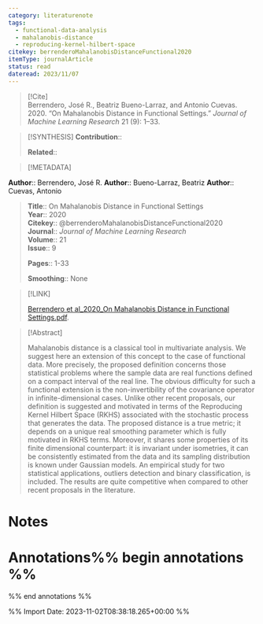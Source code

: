 ```yaml
---
category: literaturenote
tags:
  - functional-data-analysis
  - mahalanobis-distance
  - reproducing-kernel-hilbert-space
citekey: berrenderoMahalanobisDistanceFunctional2020
itemType: journalArticle
status: read
dateread: 2023/11/07
---
```


> [!Cite]  
> Berrendero, José R., Beatriz Bueno-Larraz, and Antonio Cuevas. 2020. “On Mahalanobis Distance in Functional Settings.” _Journal of Machine Learning Research_ 21 (9): 1–33.

> [!SYNTHESIS] 
>**Contribution**::
>
>**Related**:: 
>

> [!METADATA]  
>
**Author**:: Berrendero, José R.
**Author**:: Bueno-Larraz, Beatriz
**Author**:: Cuevas, Antonio<br>
> **Title**:: On Mahalanobis Distance in Functional Settings    
> **Year**:: 2020     
> **Citekey**:: @berrenderoMahalanobisDistanceFunctional2020    
>**Journal**:: *Journal of Machine Learning Research*    
>**Volume**:: 21    
>**Issue**:: 9     
>    
>    
>     
> **Pages**:: 1-33    
>    
> **Smoothing**:: None

> [!LINK] 
>
> [Berrendero et al_2020_On Mahalanobis Distance in Functional Settings.pdf](file:///Users/steven/Library/CloudStorage/GoogleDrive-steven.golovkine@ul.ie/My%20Drive/bibliography/Journal%20of%20Machine%20Learning%20Research/2020/Berrendero%20et%20al_2020_On%20Mahalanobis%20Distance%20in%20Functional%20Settings.pdf).

>[!Abstract]
>
>Mahalanobis distance is a classical tool in multivariate analysis. We suggest here an extension of this concept to the case of functional data. More precisely, the proposed definition concerns those statistical problems where the sample data are real functions defined on a compact interval of the real line. The obvious difficulty for such a functional extension is the non-invertibility of the covariance operator in infinite-dimensional cases. Unlike other recent proposals, our definition is suggested and motivated in terms of the Reproducing Kernel Hilbert Space (RKHS) associated with the stochastic process that generates the data. The proposed distance is a true metric; it depends on a unique real smoothing parameter which is fully motivated in RKHS terms. Moreover, it shares some properties of its finite dimensional counterpart: it is invariant under isometries, it can be consistently estimated from the data and its sampling distribution is known under Gaussian models. An empirical study for two statistical applications, outliers detection and binary classification, is included. The results are quite competitive when compared to other recent proposals in the literature.
>>


# Notes<br>
# Annotations%% begin annotations %%  
 
  
%% end annotations %%

%% Import Date: 2023-11-02T08:38:18.265+00:00 %%
